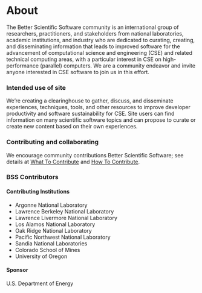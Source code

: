 # About

The Better Scientific Software community is an international group of researchers, practitioners, and stakeholders from national laboratories, academic institutions, and industry who are dedicated to curating, creating, and disseminating information that leads to improved software for the advancement of computational science and engineering (CSE) and related technical computing areas, with a particular interest in CSE on high-performance (parallel) computers.  We are a community endeavor and invite anyone interested in CSE software to join us in this effort.  

### Intended use of site
We’re creating a clearinghouse to gather, discuss, and disseminate experiences, techniques, tools, and other resources to improve developer productivity and software sustainability for CSE.  Site users can find information on many scientific software topics and can propose to curate or create new content based on their own experiences. 
 
### Contributing and collaborating
We encourage community contributions Better Scientific Software; see details at [What To Contribute](WhatToContribute.md) and [How To Contribute](HowToContribute.md).  

### BSS Contributors 

#### Contributing Institutions
- Argonne National Laboratory
- Lawrence Berkeley National Laboratory
- Lawrence Livermore National Laboratory
- Los Alamos National Laboratory
- Oak Ridge National Laboratory
- Pacific Northwest National Laboratory
- Sandia National Laboratories
- Colorado School of Mines
- University of Oregon

#### Sponsor
U.S. Department of Energy


<!--- 
Coming later: You can also <join our mailing list>, <read our blog>, and <send us mail>.
BSS Site: About
--->
